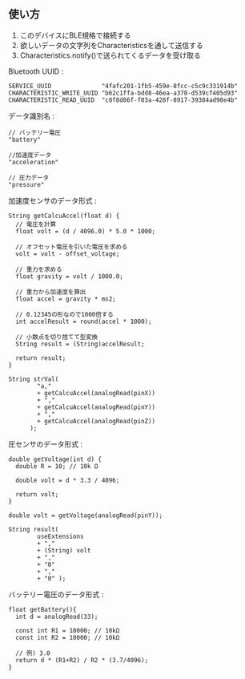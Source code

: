 ## 使い方

1. このデバイスにBLE規格で接続する
2. 欲しいデータの文字列をCharacteristicsを通して送信する
3. Characteristics.notify()で送られてくるデータを受け取る

Bluetooth UUID :
```  
SERVICE_UUID              "4fafc201-1fb5-459e-8fcc-c5c9c331914b"
CHARACTERISTIC_WRITE_UUID "b62c1ffa-bdd8-46ea-a378-d539cf405d93"
CHARACTERISTIC_READ_UUID  "c8f8d86f-f03a-428f-8917-39384ad98e4b"
```  

データ識別名 :  
```
// バッテリー電圧
"battery"

//加速度データ
"acceleration"

// 圧力データ
"pressure"
```

加速度センサのデータ形式 :
```
String getCalcuAccel(float d) {
  // 電圧を計算
  float volt = (d / 4096.0) * 5.0 * 1000;

  // オフセット電圧を引いた電圧を求める
  volt = volt - offset_voltage;

  // 重力を求める
  float gravity = volt / 1000.0;

  // 重力から加速度を算出
  float accel = gravity * ms2;

  // 0.12345の形なので1000倍する
  int accelResult = round(accel * 1000);

  // 小数点を切り捨てて型変換
  String result = (String)accelResult;

  return result;
}

String strVal(
        "a,"
        + getCalcuAccel(analogRead(pinX))
        + ","
        + getCalcuAccel(analogRead(pinY))
        + ","
        + getCalcuAccel(analogRead(pinZ))
      );
```  

圧センサのデータ形式 :
```
double getVoltage(int d) {
  double R = 10; // 10k Ω

  double volt = d * 3.3 / 4096;

  return volt;
}

double volt = getVoltage(analogRead(pinY));

String result(
        useExtensions 
        + ","
        + (String) volt 
        + ","
        + "0"
        + ","
        + "0" );
```  

バッテリー電圧のデータ形式 :
```
float getBattery(){
  int d = analogRead(33);
  
  const int R1 = 10000; // 10kΩ
  const int R2 = 10000; // 10kΩ
  
  // 例) 3.0
  return d * (R1+R2) / R2 * (3.7/4096);
}
```
